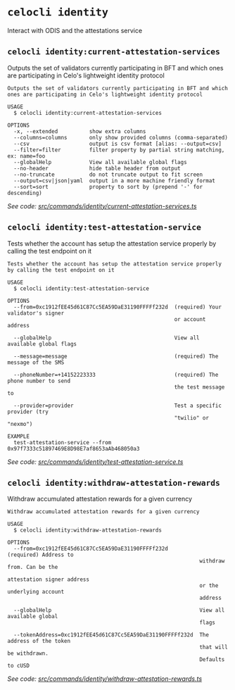 # `celocli identity`

Interact with ODIS and the attestations service


## `celocli identity:current-attestation-services`

Outputs the set of validators currently participating in BFT and which ones are participating in Celo's lightweight identity protocol

```
Outputs the set of validators currently participating in BFT and which ones are participating in Celo's lightweight identity protocol

USAGE
  $ celocli identity:current-attestation-services

OPTIONS
  -x, --extended          show extra columns
  --columns=columns       only show provided columns (comma-separated)
  --csv                   output is csv format [alias: --output=csv]
  --filter=filter         filter property by partial string matching, ex: name=foo
  --globalHelp            View all available global flags
  --no-header             hide table header from output
  --no-truncate           do not truncate output to fit screen
  --output=csv|json|yaml  output in a more machine friendly format
  --sort=sort             property to sort by (prepend '-' for descending)
```

_See code: [src/commands/identity/current-attestation-services.ts](https://github.com/celo-org/celo-monorepo/tree/master/packages/cli/src/commands/identity/current-attestation-services.ts)_

## `celocli identity:test-attestation-service`

Tests whether the account has setup the attestation service properly by calling the test endpoint on it

```
Tests whether the account has setup the attestation service properly by calling the test endpoint on it

USAGE
  $ celocli identity:test-attestation-service

OPTIONS
  --from=0xc1912fEE45d61C87Cc5EA59DaE31190FFFFf232d  (required) Your validator's signer
                                                     or account address

  --globalHelp                                       View all available global flags

  --message=message                                  (required) The message of the SMS

  --phoneNumber=+14152223333                         (required) The phone number to send
                                                     the test message to

  --provider=provider                                Test a specific provider (try
                                                     "twilio" or "nexmo")

EXAMPLE
  test-attestation-service --from 0x97f7333c51897469E8D98E7af8653aAb468050a3
```

_See code: [src/commands/identity/test-attestation-service.ts](https://github.com/celo-org/celo-monorepo/tree/master/packages/cli/src/commands/identity/test-attestation-service.ts)_

## `celocli identity:withdraw-attestation-rewards`

Withdraw accumulated attestation rewards for a given currency

```
Withdraw accumulated attestation rewards for a given currency

USAGE
  $ celocli identity:withdraw-attestation-rewards

OPTIONS
  --from=0xc1912fEE45d61C87Cc5EA59DaE31190FFFFf232d          (required) Address to
                                                             withdraw from. Can be the
                                                             attestation signer address
                                                             or the underlying account
                                                             address

  --globalHelp                                               View all available global
                                                             flags

  --tokenAddress=0xc1912fEE45d61C87Cc5EA59DaE31190FFFFf232d  The address of the token
                                                             that will be withdrawn.
                                                             Defaults to cUSD
```

_See code: [src/commands/identity/withdraw-attestation-rewards.ts](https://github.com/celo-org/celo-monorepo/tree/master/packages/cli/src/commands/identity/withdraw-attestation-rewards.ts)_
